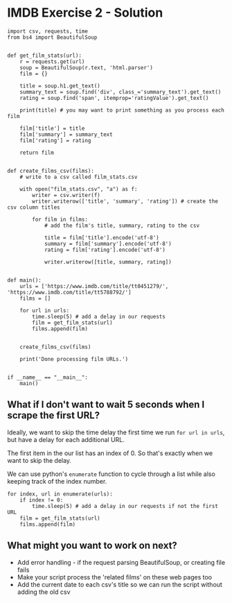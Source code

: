 # IMDB Exercise 2 - Solution

```
import csv, requests, time
from bs4 import BeautifulSoup


def get_film_stats(url):
    r = requests.get(url)
    soup = BeautifulSoup(r.text, 'html.parser')
    film = {}

    title = soup.h1.get_text()
    summary_text = soup.find('div', class_='summary_text').get_text()
    rating = soup.find('span', itemprop='ratingValue').get_text()

    print(title) # you may want to print something as you process each film

    film['title'] = title
    film['summary'] = summary_text
    film['rating'] = rating

    return film


def create_films_csv(films):
    # write to a csv called film_stats.csv

    with open("film_stats.csv", "a") as f:
        writer = csv.writer(f)
        writer.writerow(['title', 'summary', 'rating']) # create the csv column titles

        for film in films:
            # add the film's title, summary, rating to the csv

            title = film['title'].encode('utf-8')
            summary = film['summary'].encode('utf-8')
            rating = film['rating'].encode('utf-8')

            writer.writerow([title, summary, rating])


def main():
    urls = ['https://www.imdb.com/title/tt0451279/', 'https://www.imdb.com/title/tt5788792/']
    films = []

    for url in urls:
        time.sleep(5) # add a delay in our requests
        film = get_film_stats(url)
        films.append(film)


    create_films_csv(films)

    print('Done processing film URLs.')


if __name__ == "__main__":
    main()

```

## What if I don't want to wait 5 seconds when I scrape the first URL?

Ideally, we want to skip the time delay the first time we run `for url in urls`, but have a delay for each additional URL.

The first item in the our list has an index of 0. So that's exactly when we want to skip the delay.

We can use python's `enumerate` function to cycle through a list while also keeping track of the index number.

```
for index, url in enumerate(urls):
    if index != 0:
        time.sleep(5) # add a delay in our requests if not the first URL
    film = get_film_stats(url)
    films.append(film)
```

## What might you want to work on next?

- Add error handling - if the request parsing BeautifulSoup, or creating file fails
- Make your script process the 'related films' on these web pages too
- Add the current date to each csv's title so we can run the script without adding the old csv
